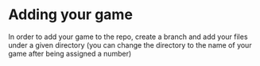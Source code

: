 # Adding your game
In order to add your game to the repo, create a branch and add your files under a given directory (you can change the directory to the name of your game after being assigned a number)